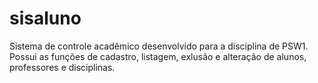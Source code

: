 # sisaluno
Sistema de controle acadêmico desenvolvido para a disciplina de PSW1. Possui as funções de cadastro, listagem, exlusão e alteração de alunos, professores e disciplinas.
